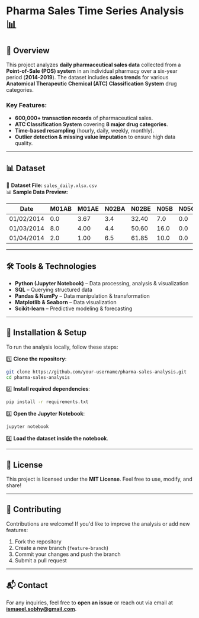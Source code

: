 # Pharma Sales Time Series Analysis 📊

## 📌 Overview
This project analyzes **daily pharmaceutical sales data** collected from a **Point-of-Sale (POS) system** in an individual pharmacy over a six-year period (**2014-2019**). The dataset includes **sales trends** for various **Anatomical Therapeutic Chemical (ATC) Classification System** drug categories.

### **Key Features:**
- **600,000+ transaction records** of pharmaceutical sales.
- **ATC Classification System** covering **8 major drug categories**.
- **Time-based resampling** (hourly, daily, weekly, monthly).
- **Outlier detection & missing value imputation** to ensure high data quality.

---

## 📊 Dataset
📂 **Dataset File:** `sales_daily.xlsx.csv`  
📊 **Sample Data Preview:**

| Date       | M01AB | M01AE | N02BA | N02BE | N05B | N05C | R03 | R06 | Year | Month | Weekday |
|------------|------|------|------|------|------|------|------|------|------|------|---------|
| 01/02/2014 | 0.0  | 3.67 | 3.4  | 32.40 | 7.0  | 0.0  | 0.0  | 2.0  | 2014 | 1  | Thursday |
| 01/03/2014 | 8.0  | 4.00 | 4.4  | 50.60 | 16.0 | 0.0  | 20.0 | 4.0  | 2014 | 1  | Friday   |
| 01/04/2014 | 2.0  | 1.00 | 6.5  | 61.85 | 10.0 | 0.0  | 9.0  | 1.0  | 2014 | 1  | Saturday |

---

## 🛠 Tools & Technologies
- **Python (Jupyter Notebook)** – Data processing, analysis & visualization
- **SQL** – Querying structured data
- **Pandas & NumPy** – Data manipulation & transformation
- **Matplotlib & Seaborn** – Data visualization
- **Scikit-learn** – Predictive modeling & forecasting

---

## 🚀 Installation & Setup
To run the analysis locally, follow these steps:

1️⃣ **Clone the repository**:
```sh
git clone https://github.com/your-username/pharma-sales-analysis.git
cd pharma-sales-analysis
```

2️⃣ **Install required dependencies**:
```sh
pip install -r requirements.txt
```

3️⃣ **Open the Jupyter Notebook**:
```sh
jupyter notebook
```

4️⃣ **Load the dataset inside the notebook**.

---

## 📜 License
This project is licensed under the **MIT License**. Feel free to use, modify, and share!

---

## 🤝 Contributing
Contributions are welcome! If you'd like to improve the analysis or add new features:
1. Fork the repository
2. Create a new branch (`feature-branch`)
3. Commit your changes and push the branch
4. Submit a pull request

---

## 📬 Contact
For any inquiries, feel free to **open an issue** or reach out via email at **ismaeel.sobhy@gmail.com**.
